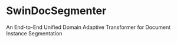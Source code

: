 # SwinDocSegmenter
 An End-to-End Unified Domain Adaptive Transformer for Document Instance Segmentation
